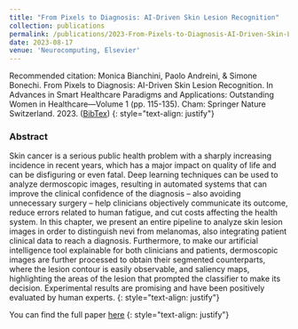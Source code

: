 ```yaml
---
title: "From Pixels to Diagnosis: AI-Driven Skin Lesion Recognition"
collection: publications
permalink: /publications/2023-From-Pixels-to-Diagnosis-AI-Driven-Skin-Lesion-Recognition
date: 2023-08-17
venue: 'Neurocomputing, Elsevier'
---
```


Recommended citation:
Monica Bianchini, Paolo Andreini, & Simone Bonechi. From Pixels to Diagnosis: AI-Driven Skin Lesion Recognition. In Advances in Smart Healthcare Paradigms and Applications: Outstanding Women in Healthcare—Volume 1 (pp. 115-135). Cham: Springer Nature Switzerland. 2023.
 ([BibTex](https://citation-needed.springer.com/v2/references/10.1007/978-3-031-37306-0_6?format=bibtex&flavour=citation))
{: style="text-align: justify"}

### Abstract
Skin cancer is a serious public health problem with a sharply increasing incidence in recent years, which has a major impact on quality of life and can be disfiguring or even fatal. Deep learning techniques can be used to analyze dermoscopic images, resulting in automated systems that can improve the clinical confidence of the diagnosis – also avoiding unnecessary surgery – help clinicians objectively communicate its outcome, reduce errors related to human fatigue, and cut costs affecting the health system. In this chapter, we present an entire pipeline to analyze skin lesion images in order to distinguish nevi from melanomas, also integrating patient clinical data to reach a diagnosis. Furthermore, to make our artificial intelligence tool explainable for both clinicians and patients, dermoscopic images are further processed to obtain their segmented counterparts, where the lesion contour is easily observable, and saliency maps, highlighting the areas of the lesion that prompted the classifier to make its decision. Experimental results are promising and have been positively evaluated by human experts.
{: style="text-align: justify"}

You can find the full paper [here](https://link.springer.com/chapter/10.1007/978-3-031-37306-0_6)
{: style="text-align: justify"}
